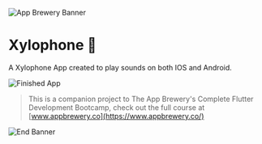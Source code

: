 ![App Brewery Banner](https://github.com/londonappbrewery/Images/blob/master/AppBreweryBanner.png)


# Xylophone 🎹

A Xylophone App created to play sounds on both IOS and Android. 

![Finished App](https://github.com/londonappbrewery/Images/blob/master/xylophone-flutter.png)


>This is a companion project to The App Brewery's Complete Flutter Development Bootcamp, check out the full course at [www.appbrewery.co](https://www.appbrewery.co/)

![End Banner](https://github.com/londonappbrewery/Images/blob/master/readme-end-banner.png)

